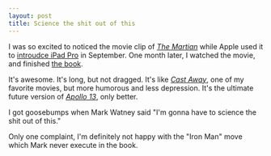 ```yaml
---
layout: post
title: Science the shit out of this
---
```


I was so excited to noticed the movie clip of [_The Martian_](http://www.imdb.com/title/tt3659388/) while Apple used it to [introudce iPad Pro](https://www.youtube.com/watch?v=WlYC8gDvutc) in September. One month later, I watched the movie, and finished [the book](http://www.amazon.com/Martian-Andy-Weir/dp/0553418025).

It's awesome. It's long, but not dragged. It's like [_Cast Away_](http://www.imdb.com/title/tt0162222), one of my favorite movies, but more humorous and less depression. It's the ultimate future version of [_Apollo 13_](https://en.wikipedia.org/wiki/Apollo_13), only better. 

I got goosebumps when Mark Watney said "I'm gonna have to science the shit out of this."

Only one complaint, I'm definitely not happy with the "Iron Man" move which Mark never execute in the book.
